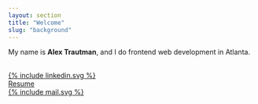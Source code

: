 ```yaml
---
layout: section
title: "Welcome"
slug: "background"
---
```


<div class="Background">
    <p>
        My name is <b>Alex Trautman</b>, and I do frontend web development in Atlanta.
    </p>
    <br>
    <div class="grid grid-five">
        <div></div>
        <div class="margin-auto icon">
            <a href="https://www.linkedin.com/in/alextrautman/" target="_blank">    
                {% include linkedin.svg %}
            </a>
        </div>
        <div class="text-center">
            <a href="/assets/AlexTrautmanResume.pdf">
                Resume
            </a>
        </div>
        <div class="margin-auto icon">
            <a href="mailto:alexjtrautman@gmail.com?Subject=Hello">
                {% include mail.svg %}
            </a>
        </div>
        <div></div>
    </div>
</div>
